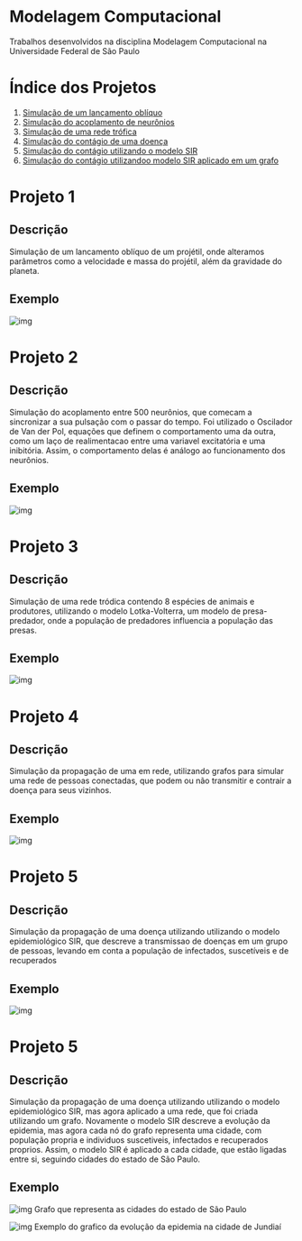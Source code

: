 # Modelagem Computacional
Trabalhos desenvolvidos na disciplina Modelagem Computacional na Universidade Federal de São Paulo



# Índice dos Projetos
1. [Simulação de um lançamento oblíquo](https://github.com/joaopaulorocha052/modelagem-computacional/blob/main/Projeto1_LancamentoObliquo.ipynb)
2. [Simulação do acoplamento de neurônios](https://github.com/joaopaulorocha052/modelagem-computacional/blob/main/Projeto_2.ipynb)
3. [Simulação de uma rede trófica](https://github.com/joaopaulorocha052/modelagem-computacional/blob/main/Projeto_3.ipynb)
4. [Simulação do contágio de uma doença](https://github.com/joaopaulorocha052/modelagem-computacional/blob/main/Projeto_4_(1).ipynb)
5. [Simulação do contágio utilizando o modelo SIR](https://github.com/joaopaulorocha052/modelagem-computacional/blob/main/Projeto_5.ipynb)
6. [Simulação do contágio utilizandoo modelo SIR aplicado em um grafo](https://github.com/joaopaulorocha052/modelagem-computacional/blob/main/Projeto_6%20(1).ipynb)


# Projeto 1

## Descrição
Simulação de um lancamento oblíquo de um projétil, onde alteramos parâmetros como a velocidade e massa do projétil, além da gravidade do planeta.

## Exemplo

![img](https://github.com/joaopaulorocha052/modelagem-computacional/blob/main/img/proje1.jpeg)



# Projeto 2

## Descrição
Simulação do acoplamento entre 500 neurônios, que comecam a sincronizar a sua pulsação com o passar do tempo. Foi utilizado o Oscilador de Van der Pol, equações que definem o comportamento uma da outra, como um laço de realimentacao entre uma variavel excitatória e uma inibitória. Assim, o comportamento delas é análogo ao funcionamento dos neurônios.

## Exemplo

![img](https://github.com/joaopaulorocha052/modelagem-computacional/blob/main/img/proje2.jpeg)



# Projeto 3

## Descrição
Simulação de uma rede tródica contendo 8 espécies de animais e produtores, utilizando o modelo Lotka-Volterra, um modelo de presa-predador, onde a população de predadores influencia a população das presas.

## Exemplo

![img](https://github.com/joaopaulorocha052/modelagem-computacional/blob/main/img/proje3.jpeg)




# Projeto 4

## Descrição
Simulação da propagação de uma em rede, utilizando grafos para simular uma rede de pessoas conectadas, que podem ou não transmitir e contrair a doença para seus vizinhos.

## Exemplo

![img](https://github.com/joaopaulorocha052/modelagem-computacional/blob/main/img/imagem_2022-09-15_201057118.png)



# Projeto 5

## Descrição
Simulação da propagação de uma doença utilizando utilizando o modelo epidemiológico SIR, que descreve a transmissao de doenças em um grupo de pessoas, levando em conta a população de infectados, suscetíveis e de recuperados

## Exemplo

![img](https://github.com/joaopaulorocha052/modelagem-computacional/blob/main/img/proje5.jpeg) 



# Projeto 5

## Descrição
Simulação da propagação de uma doença utilizando utilizando o modelo epidemiológico SIR, mas agora aplicado a uma rede, que foi criada utilizando um grafo. Novamente o modelo SIR descreve a evolução da epidemia, mas agora cada nó do grafo representa uma cidade, com população propria e individuos suscetiveis, infectados e recuperados proprios. Assim, o modelo SIR é aplicado a cada cidade, que estão ligadas entre si, seguindo cidades do estado de São Paulo.

## Exemplo

![img](https://github.com/joaopaulorocha052/modelagem-computacional/blob/main/img/proje6_1.png) Grafo que representa as cidades do estado de São Paulo


![img](https://github.com/joaopaulorocha052/modelagem-computacional/blob/main/img/proje6_2.png) Exemplo do grafico da evolução da epidemia na cidade de Jundiaí




